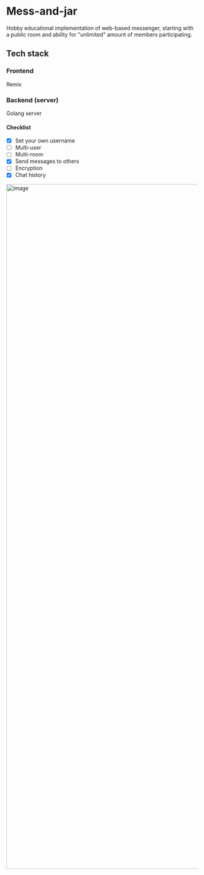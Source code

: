 # Mess-and-jar
Hobby educational implementation of web-based messenger, starting with a public room and ability for "unlimited" amount of members participating.

## Tech stack
### Frontend
Remix
### Backend (server)
Golang server

#### Checklist
- [x] Set your own username
- [ ] Multi-user
- [ ] Multi-room
- [x] Send messages to others
- [ ] Encryption
- [x] Chat history

<img width="1800" alt="image" src="https://github.com/user-attachments/assets/00fcda41-43fb-425e-8bbe-088680d8069e">
